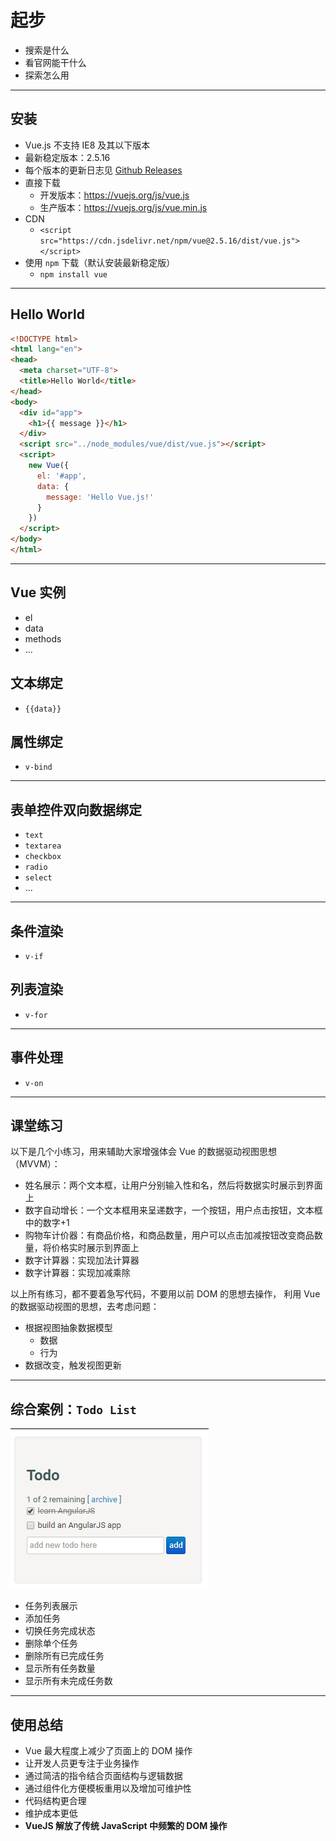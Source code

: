 # 起步

- 搜索是什么
- 看官网能干什么
- 探索怎么用

---

## 安装

- Vue.js 不支持 IE8 及其以下版本
- 最新稳定版本：2.5.16
- 每个版本的更新日志见 [Github Releases](https://github.com/vuejs/vue/releases)
- 直接下载
  + 开发版本：https://vuejs.org/js/vue.js
  + 生产版本：https://vuejs.org/js/vue.min.js
- CDN
  - `<script src="https://cdn.jsdelivr.net/npm/vue@2.5.16/dist/vue.js"></script>`
- 使用 `npm` 下载（默认安装最新稳定版）
  + `npm install vue`

---

## Hello World

```html
<!DOCTYPE html>
<html lang="en">
<head>
  <meta charset="UTF-8">
  <title>Hello World</title>
</head>
<body>
  <div id="app">
    <h1>{{ message }}</h1>
  </div>
  <script src="../node_modules/vue/dist/vue.js"></script>
  <script>
    new Vue({
      el: '#app',
      data: {
        message: 'Hello Vue.js!'
      }
    })
  </script>
</body>
</html>
```

---

## Vue 实例

- el
- data
- methods
- ...

## 文本绑定

- `{{data}}`

## 属性绑定

- `v-bind`

---

## 表单控件双向数据绑定

- `text`
- `textarea`
- `checkbox`
- `radio`
- `select`
- ...

---

## 条件渲染

- `v-if`

## 列表渲染

- `v-for`

---

## 事件处理

- `v-on`

---

## 课堂练习

以下是几个小练习，用来辅助大家增强体会 Vue 的数据驱动视图思想（MVVM）：

- 姓名展示：两个文本框，让用户分别输入性和名，然后将数据实时展示到界面上
- 数字自动增长：一个文本框用来呈递数字，一个按钮，用户点击按钮，文本框中的数字+1
- 购物车计价器：有商品价格，和商品数量，用户可以点击加减按钮改变商品数量，将价格实时展示到界面上
- 数字计算器：实现加法计算器
- 数字计算器：实现加减乘除

以上所有练习，都不要着急写代码，不要用以前 DOM 的思想去操作，
利用 Vue 的数据驱动视图的思想，去考虑问题：

- 根据视图抽象数据模型
  + 数据
  + 行为
- 数据改变，触发视图更新

---

## 综合案例：`Todo List`

![](../media/getting-started0.png)

- 任务列表展示
- 添加任务
- 切换任务完成状态
- 删除单个任务
- 删除所有已完成任务
- 显示所有任务数量
- 显示所有未完成任务数

---

## 使用总结

- Vue 最大程度上减少了页面上的 DOM 操作
- 让开发人员更专注于业务操作
- 通过简洁的指令结合页面结构与逻辑数据
- 通过组件化方便模板重用以及增加可维护性
- 代码结构更合理
- 维护成本更低
- **VueJS 解放了传统 JavaScript 中频繁的 DOM 操作**

